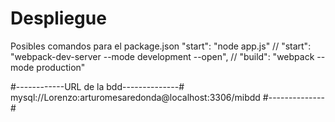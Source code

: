# Despliegue
Posibles comandos para el package.json
"start": "node app.js"
// "start": "webpack-dev-server --mode development --open",
// "build": "webpack --mode production"
    <!-- "test": "echo \"Error: no test specified\" && exit 1", -->

#------------URL de la bdd--------------#
mysql://Lorenzo:arturomesaredonda@localhost:3306/mibdd
#--------------#